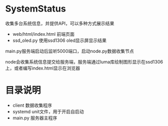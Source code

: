 # SystemStatus
收集多台系统信息，并提供API，可以多种方式展示结果
+ web/html/index.html 前端页面
+ ssd_oled.py 使用ssd1306 oled显示屏显示结果

main.py服务端启动后监听5000端口，启动node.py数据收集节点

node会收集系统信息提交给服务端，服务端通过luma库绘制图形显示在ssd1306上，或者编写index.html显示在浏览器

# 目录说明
+ client 数据收集程序
+ systemd unit文件，用于开启自启动
+ main.py 服务器主程序
